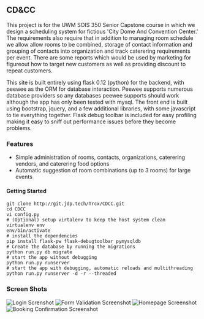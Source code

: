 ## CD&CC ##

This project is for the UWM SOIS 350 Senior Capstone course in which we design a scheduling system for fictious 'City Dome And Convention Center.' The requirements also require that in addition to managing room schedule we allow allow rooms to be combined, storage of contact information and grouping of contacts into organization and track caterering requirements per event.  There are some reports which would be used by marketing for figureout how to target new customers as well as providing discount to repeat customers.  

This site is built entirely using flask 0.12 (python) for the backend, with peewee as the ORM for database interaction.  Peewee supports numerous database providers so any databases peewee supports should work although the app has only been tested with mysql.    The front end is built using bootstrap, jquery, and a few additional libraries, with some javascript to tie everything together.   Flask debug toolbar is included for easy profiling making it easy to sniff out performance issues before they become problems.  

### Features ###
* Simple administration of rooms, contacts, organizations, caterering vendors, and caterering food options
* Automatic suggestion of room combinations (up to 3 rooms) for large events

#### Getting Started ####

```shell
git clone http://git.jdp.tech/Trcx/CDCC.git
cd CDCC
vi config.py
# (Optional) setup virtalenv to keep the host system clean
virtualenv env
env/bin/activate
# install the dependencies
pip install flask-pw flask-debugtoolbar pymysqldb
# Create the database by running the migrations
python run.py db migrate
# start the app without debugging
python run.py runserver
# start the app with debugging, automatic reloads and multithreading
python run.py runserver -d -r --threaded
```

### Screen Shots ###
![Login Screnshot](https://git.jdp.tech/Trcx/CDCC/raw/master/screenshots/login.png "Login required to view anything")
![Form Validation Screenshot](https://git.jdp.tech/Trcx/CDCC/raw/master/screenshots/validation.png "Forms are validated and provide per input feedback")
![Homepage Screenshot](https://git.jdp.tech/Trcx/CDCC/raw/master/screenshots/home.png "Simple homepage once logged in")
![Booking Confirmation Screenshot](https://git.jdp.tech/Trcx/CDCC/raw/master/screenshots/confirmation.png "Final confirmation step in the booking process")
